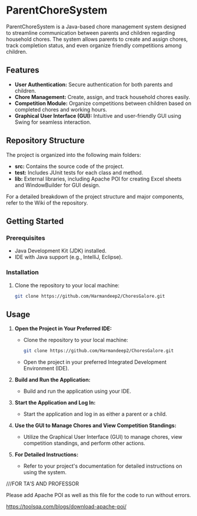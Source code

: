 # ParentChoreSystem

ParentChoreSystem is a Java-based chore management system designed to streamline communication between parents and children regarding household chores. The system allows parents to create and assign chores, track completion status, and even organize friendly competitions among children.

## Features

- **User Authentication:** Secure authentication for both parents and children.
- **Chore Management:** Create, assign, and track household chores easily.
- **Competition Module:** Organize competitions between children based on completed chores and working hours.
- **Graphical User Interface (GUI):** Intuitive and user-friendly GUI using Swing for seamless interaction.

## Repository Structure

The project is organized into the following main folders:

- **src:** Contains the source code of the project.
- **test:** Includes JUnit tests for each class and method.
- **lib:** External libraries, including Apache POI for creating Excel sheets and WindowBuilder for GUI design.

For a detailed breakdown of the project structure and major components, refer to the Wiki of the repository.

## Getting Started

### Prerequisites

- Java Development Kit (JDK) installed.
- IDE with Java support (e.g., IntelliJ, Eclipse).

### Installation

1. Clone the repository to your local machine:

   ```bash
   git clone https://github.com/Harmandeep2/ChoresGalore.git

## Usage

1. **Open the Project in Your Preferred IDE:**
   - Clone the repository to your local machine:
     ```bash
     git clone https://github.com/Harmandeep2/ChoresGalore.git
     ```
   - Open the project in your preferred Integrated Development Environment (IDE).

2. **Build and Run the Application:**
   - Build and run the application using your IDE.

3. **Start the Application and Log In:**
   - Start the application and log in as either a parent or a child.

4. **Use the GUI to Manage Chores and View Competition Standings:**
   - Utilize the Graphical User Interface (GUI) to manage chores, view competition standings, and perform other actions.

5. **For Detailed Instructions:**
   - Refer to your project's documentation for detailed instructions on using the system.



///FOR TA'S AND PROFESSOR 

Please add Apache POI as well as this file for the code to run without errors.

https://toolsqa.com/blogs/download-apache-poi/

